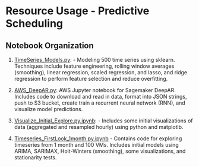 # Resource Usage - Predictive Scheduling

## Notebook Organization

1. [TimeSeries_Models.py](https://github.com/Gauthami25/Predictive-Forecasting/blob/master/TimeSeries_Models.py.ipynb): - Modeling 500 time series using sklearn. Techniques include feature engineering, rolling window averages (smoothing), linear regression, scaled regression, and lasso, and ridge regression to perform feature selection and reduce overfitting.

2. [AWS_DeepAR.py](https://github.com/Gauthami25/Predictive-Forecasting/blob/master/AWS_DeepAR.py.ipynb): AWS Jupyter notebook for Sagemaker DeepAR. Includes code to download and read in data, format into JSON strings, push to S3 bucket, create train a recurrent neural network (RNN), and visualize model predictions. 

3. [Visualize_Initial_Explore.py.ipynb](https://github.com/Gauthami25/Predictive-Forecasting/blob/master/Visualize_Initial_Explore.py.ipynb): - Includes some initial visualizations of data (aggregated and resampled hourly) using python and matplotlb.

4. [Timeseries_FirstLook_1month.py.ipynb](https://github.com/Gauthami25/Predictive-Forecasting/blob/main/Timeseries_FirstLook_1month.ipynb) - Contains code for exploring timeseries from 1 month and 100 VMs. Includes initial models using ARIMA, SARIMAX, Holt-Winters (smoothing), some visualizations, and stationarity tests.
